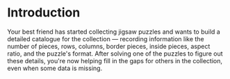 # Introduction

Your best friend has started collecting jigsaw puzzles and wants to build a detailed catalogue for the collection — recording information like the number of pieces, rows, columns, border pieces, inside pieces, aspect ratio, and the puzzle's format.
After solving one of the puzzles to figure out these details, you're now helping fill in the gaps for others in the collection, even when some data is missing.


